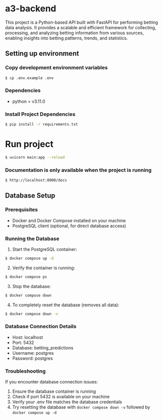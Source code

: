 # a3-backend

This project is a Python-based API built with FastAPI for performing betting data analysis. It provides a scalable and efficient framework for collecting, processing, and analyzing betting information from various sources, enabling insights into betting patterns, trends, and statistics.

## Setting up environment


### Copy development environment variables

```bash
$ cp .env.example .env
```

### Dependencies

- python = v3.11.0

### Install Project Dependencies

```bash
$ pip install -r requirements.txt
```

# Run project

```bash
$ uvicorn main:app --reload
```

### Documentation is only available when the project is running 

```bash
$ http://localhost:8000/docs
```

## Database Setup

### Prerequisites
- Docker and Docker Compose installed on your machine
- PostgreSQL client (optional, for direct database access)

### Running the Database

1. Start the PostgreSQL container:
```bash
$ docker compose up -d
```

2. Verify the container is running:
```bash
$ docker compose ps
```

3. Stop the database:
```bash
$ docker compose down
```

4. To completely reset the database (removes all data):
```bash
$ docker compose down -v
```

### Database Connection Details
- Host: localhost
- Port: 5432
- Database: betting_predictions
- Username: postgres
- Password: postgres

### Troubleshooting
If you encounter database connection issues:
1. Ensure the database container is running
2. Check if port 5432 is available on your machine
3. Verify your .env file matches the database credentials
4. Try resetting the database with `docker compose down -v` followed by `docker compose up -d`
